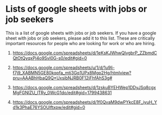 # Lists of google sheets with jobs or job seekers

This is a list of google sheets with jobs or job seekers. If you have a google sheet with jobs or job seekers, please add it to this list. These are critically important resources for people who are looking for work or who are hiring.

1. https://docs.google.com/spreadsheets/d/1eKsKJWhwQlvgbrP_ZZbmdCQtOtQyqxPj4o9SvI0G-s0/edit#gid=0

2. https://docs.google.com/spreadsheets/u/1/d/1u9li-f7j9_XABMN5GE80kqpfa_mtj3Gq1UPx8Mgp2Hg/htmlview?pru=AAABhHbaQ9Q*UxsibNJRB0F12jFhfAhS3g#

3. https://docs.google.com/spreadsheets/d/1zskuBYEHWep1DDyJSq8cgxMgFGNIZU_lTRy_0WcG1do/edit#gid=1799438631

4. https://docs.google.com/spreadsheets/d/1f0QvaM9dwPYkcE8F_iyuH_Yd1k3PhaE76YSOUlftxpw/edit#gid=0
